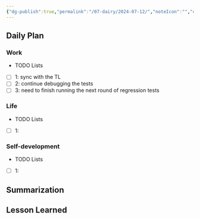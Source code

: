 ```yaml
---
{"dg-publish":true,"permalink":"/07-dairy/2024-07-12/","noteIcon":"","created":"2024-07-12T06:36:14.941+02:00","updated":"2024-07-12T06:36:46.263+02:00"}
---
```


## Daily Plan
### Work
- TODO Lists
- [ ] 1: sync with the TL
- [ ] 2: continue debugging the tests
- [ ] 3: need to finish running the next round of regression tests
### Life
- TODO Lists
- [ ] 1:
### Self-development
- TODO Lists
- [ ] 1:
## Summarization

## Lesson Learned

